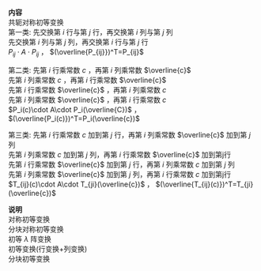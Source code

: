 **内容**  
共轭对称初等变换  
第一类: 先交换第 $i$ 行与第 $j$ 行，再交换第 $i$ 列与第 $j$ 列  
先交换第 $i$ 列与第 $j$ 列，再交换第 $i$ 行与第 $j$ 行  
 $P_{ij}\cdot A\cdot P_{ij}$ ， $(\overline{P_{ij}})^T=P_{ij}$  
  
第二类: 先第 $i$ 行乘常数 $c$ ，再第 $i$ 列乘常数 $\overline{c}$  
先第 $i$ 列乘常数 $c$ ，再第 $i$ 行乘常数 $\overline{c}$  
先第 $i$ 行乘常数 $\overline{c}$ ，再第 $i$ 列乘常数 $c$  
先第 $i$ 列乘常数 $\overline{c}$ ，再第 $i$ 行乘常数 $c$  
 $P_i(c)\cdot A\cdot P_i(\overline{C})$ ， $(\overline{P_i(c)})^T=P_i(\overline{c})$  
  
第三类: 先第 $i$ 行乘常数 $c$ 加到第 $j$ 行，再第 $i$ 列乘常数 $\overline{c}$ 加到第 $j$ 列  
先第 $i$ 列乘常数 $c$ 加到第 $j$ 列，再第 $i$ 行乘常数 $\overline{c}$ 加到第j行  
先第 $i$ 行乘常数 $\overline{c}$ 加到第 $j$ 行，再第 $i$ 列乘常数 $c$ 加到第 $j$ 列  
先第 $i$ 列乘常数 $\overline{c}$ 加到第 $j$ 列，再第 $i$ 行乘常数 $c$ 加到第j行  
 $T_{ij}(c)\cdot A\cdot T_{ji}(\overline{c})$ ， $(\overline{T_{ij}(c)})^T=T_{ji}(\overline{c})$  
  
**说明**  
对称初等变换  
分块对称初等变换  
初等 $\lambda$ 阵变换  
初等变换(行变换+列变换)  
分块初等变换  
